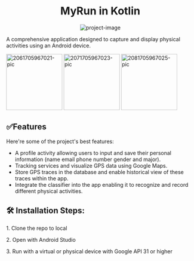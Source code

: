 <h1 align="center" id="title">MyRun in Kotlin</h1>

<p align="center"><img src="https://socialify.git.ci/quanzhaoliang/MyRun-in-Kotlin/image?language=1&amp;owner=1&amp;name=1&amp;stargazers=1&amp;theme=Light" alt="project-image"></p>

<p id="description">A comprehensive application designed to capture and display physical activities using an Android device.</p>

<a href="https://ibb.co/dr68F9M"><img src="https://i.ibb.co/pxZYcDw/2061705967021-pic.jpg" alt="2061705967021-pic" border="0" width="150px"></a>
<a href="https://ibb.co/qxRtFhc"><img src="https://i.ibb.co/kMhR6zw/2071705967023-pic.jpg" alt="2071705967023-pic" border="0" width="150px"></a>
<a href="https://ibb.co/JcQZjpZ"><img src="https://i.ibb.co/Cw2LK9L/2081705967025-pic.jpg" alt="2081705967025-pic" border="0" width="150px"></a>
  
<h2>✅Features</h2>

Here're some of the project's best features:

*   A profile activity allowing users to input and save their personal information (name email phone number gender and major).
*   Tracking services and visualize GPS data using Google Maps.
*   Store GPS traces in the database and enable historical view of these traces within the app.
*   Integrate the classifier into the app enabling it to recognize and record different physical activities.


<h2>🛠️ Installation Steps:</h2>

<p>1. Clone the repo to local</p>

<p>2. Open with Android Studio</p>

<p>3. Run with a virtual or physical device with Google API 31 or higher</p>
